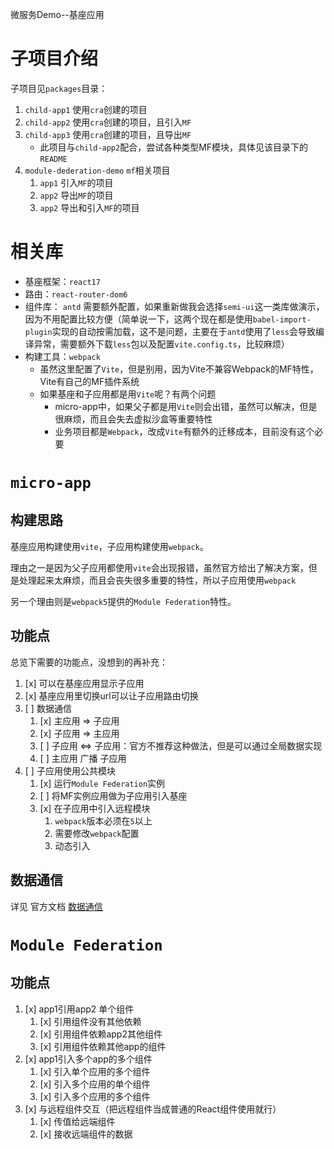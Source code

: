 微服务Demo--基座应用

# 子项目介绍
子项目见`packages`目录：
1. `child-app1` 使用`cra`创建的项目
2. `child-app2` 使用`cra`创建的项目，且引入`MF`
3. `child-app3` 使用`cra`创建的项目，且导出`MF`
   - 此项目与`child-app2`配合，尝试各种类型MF模块，具体见该目录下的`README`
4. `module-dederation-demo` `mf`相关项目
   1. `app1` 引入`MF`的项目
   2. `app2` 导出`MF`的项目
   3. `app2` 导出和引入`MF`的项目

# 相关库
- 基座框架：`react17`
- 路由：`react-router-dom6`
- 组件库： `antd` 需要额外配置，如果重新做我会选择`semi-ui`这一类库做演示，因为不用配置比较方便（简单说一下，这两个现在都是使用`babel-import-plugin`实现的自动按需加载，这不是问题，主要在于`antd`使用了`less`会导致编译异常，需要额外下载`less`包以及配置`vite.config.ts`，比较麻烦）
- 构建工具：`webpack`
  - 虽然这里配置了`Vite`，但是别用，因为Vite不兼容Webpack的MF特性，Vite有自己的MF插件系统
  - 如果基座和子应用都是用`Vite`呢？有两个问题
    - micro-app中，如果父子都是用`Vite`则会出错，虽然可以解决，但是很麻烦，而且会失去虚拟沙盒等重要特性
    - 业务项目都是`Webpack`，改成`Vite`有额外的迁移成本，目前没有这个必要

# `micro-app`
## 构建思路
基座应用构建使用`vite`，子应用构建使用`webpack`。

理由之一是因为父子应用都使用`vite`会出现报错，虽然官方给出了解决方案，但是处理起来太麻烦，而且会丧失很多重要的特性，所以子应用使用`webpack`

另一个理由则是`webpack5`提供的`Module Federation`特性。

## 功能点
总览下需要的功能点，没想到的再补充：
1. [x] 可以在基座应用显示子应用
2. [x] 基座应用里切换url可以让子应用路由切换
3. [ ] 数据通信
   1. [x] 主应用 => 子应用
   2. [x] 子应用 => 主应用
   3. [ ] 子应用 <=> 子应用：官方不推荐这种做法，但是可以通过全局数据实现
   4. [ ] 主应用 广播 子应用
4. [ ] 子应用使用公共模块
   1. [x] 运行`Module Federation`实例
   2. [ ] 将MF实例应用做为子应用引入基座
   3. [x] 在子应用中引入远程模块
      1. `webpack`版本必须在`5`以上
      2. 需要修改`webpack`配置
      3. 动态引入

## 数据通信
详见 官方文档 [数据通信](https://cangdu.org/micro-app/docs.html#/zh-cn/data)

# `Module Federation`
## 功能点
1. [x] app1引用app2 单个组件
   1. [x] 引用组件没有其他依赖
   2. [x] 引用组件依赖app2其他组件
   3. [x] 引用组件依赖其他app的组件
2. [x] app1引入多个app的多个组件
   1. [x] 引入单个应用的多个组件
   2. [x] 引入多个应用的单个组件
   3. [x] 引入多个应用的多个组件
3. [x] 与远程组件交互（把远程组件当成普通的React组件使用就行）
   1. [x] 传值给远端组件
   2. [x] 接收远端组件的数据
